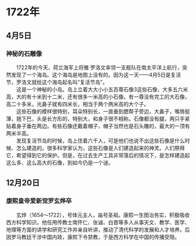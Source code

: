 # 1722年
## 4月5日
### 神秘的石雕像
　　1722年的今天，荷兰海军上将雅·罗洛文率领一支舰队在南太平洋上航行，突然发现了一个海岛。这个海岛是地图上没有的。因为这一天——4月5日是复活节，罗洛文就给这个海岛起名叫“复活节岛”。<br>　　这是一个神秘的小岛。岛上立着大大小小五百尊石像3这些石像，大多五六米高，大的有十米到十二米，还有很多一米高的小石像。有一尊没有完工的大石像，高二十多米，光鼻子就有四米长，相当于两个两米高的大个子。<br>　　这些石像的模样很特别，耳朵特别长，一直垂到腮帮子旁边，大鼻子，嘴唇挺薄，翘下巴，头是长方形的，特别大，和身子很不相称。石像都没有腿，两只手紧贴着身子垂在两边。有些石像还戴着帽子，帽子当然也是石头雕的，最大的一顶有两米半高。<br>　　发现复活节岛的时候，岛上住着六千人，可是他们也说不出这些石像是什么时候、怎么建造的。很多科学家认为，这些石像是人们建造起来的神灵。人们祭拜它，希望得到它的保护。但是，在过去生产工具非常落后的情况下，是怎样建造起这么多、这么高大的石像，到如今仍是一个谜。
## 12月20日
### 康熙皇帝爱新觉罗玄烨卒
　　玄烨（1654～1722），号体元主人，庙号圣祖。康熙一生图治务实，积极吸收西方科学知识。他任用传教士南怀仁、张诚、白晋等多人从事天文、教学、医学、地理等方面的讲学和研究工作并亲自听讲，推动了清代科学的发展和人才培养。后因罗马教廷干涉中国内政，康熙下令禁教，于是西方科学在中国的传播受阻。
<comment/>